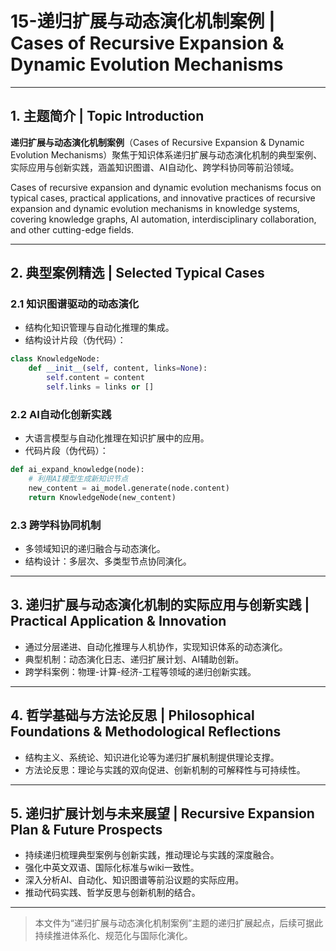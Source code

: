 # 15-递归扩展与动态演化机制案例 | Cases of Recursive Expansion & Dynamic Evolution Mechanisms

---

## 1. 主题简介 | Topic Introduction

**递归扩展与动态演化机制案例**（Cases of Recursive Expansion & Dynamic Evolution Mechanisms）聚焦于知识体系递归扩展与动态演化机制的典型案例、实际应用与创新实践，涵盖知识图谱、AI自动化、跨学科协同等前沿领域。

Cases of recursive expansion and dynamic evolution mechanisms focus on typical cases, practical applications, and innovative practices of recursive expansion and dynamic evolution mechanisms in knowledge systems, covering knowledge graphs, AI automation, interdisciplinary collaboration, and other cutting-edge fields.

---

## 2. 典型案例精选 | Selected Typical Cases

### 2.1 知识图谱驱动的动态演化

- 结构化知识管理与自动化推理的集成。
- 结构设计片段（伪代码）：

```python
class KnowledgeNode:
    def __init__(self, content, links=None):
        self.content = content
        self.links = links or []
```

### 2.2 AI自动化创新实践

- 大语言模型与自动化推理在知识扩展中的应用。
- 代码片段（伪代码）：

```python
def ai_expand_knowledge(node):
    # 利用AI模型生成新知识节点
    new_content = ai_model.generate(node.content)
    return KnowledgeNode(new_content)
```

### 2.3 跨学科协同机制

- 多领域知识的递归融合与动态演化。
- 结构设计：多层次、多类型节点协同演化。

---

## 3. 递归扩展与动态演化机制的实际应用与创新实践 | Practical Application & Innovation

- 通过分层递进、自动化推理与人机协作，实现知识体系的动态演化。
- 典型机制：动态演化日志、递归扩展计划、AI辅助创新。
- 跨学科案例：物理-计算-经济-工程等领域的递归创新实践。

---

## 4. 哲学基础与方法论反思 | Philosophical Foundations & Methodological Reflections

- 结构主义、系统论、知识进化论等为递归扩展机制提供理论支撑。
- 方法论反思：理论与实践的双向促进、创新机制的可解释性与可持续性。

---

## 5. 递归扩展计划与未来展望 | Recursive Expansion Plan & Future Prospects

- 持续递归梳理典型案例与创新实践，推动理论与实践的深度融合。
- 强化中英文双语、国际化标准与wiki一致性。
- 深入分析AI、自动化、知识图谱等前沿议题的实际应用。
- 推动代码实践、哲学反思与创新机制的结合。

---

> 本文件为“递归扩展与动态演化机制案例”主题的递归扩展起点，后续可据此持续推进体系化、规范化与国际化演化。
